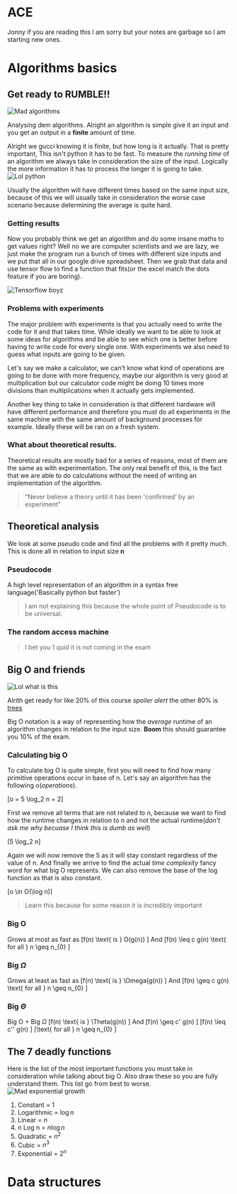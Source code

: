 # ACE

Jonny if you are reading this I am sorry but your notes are garbage so I am starting new ones.

# Algorithms basics
## Get ready to RUMBLE!!

![Mad algorithms](https://media.giphy.com/media/3o6Yg4GUVgIUg3bf7W/giphy.gif?response_id=59205e40e56f576c41a930ab)

Analysing dem algorithms. Alright an algorithm is simple give it an input and you get an output in a **finite** amount of time.

Alright we gucci knowing it is finite, but how long is it actually. That is pretty important, This isn't python it has to be fast. To measure the *running time* of an algorithm we always take in consideration the size of the input. Logically the more information it has to process the longer it is going to take.
![Lol python](https://media.giphy.com/media/ILmqMop0Q0xsQ/giphy.gif?response_id=59205caacc0846a83eca96ea)

Usually the algorithm will have different times based on the same input size, because of this we will usually take in consideration the worse case scenario because determining the average is quite hard. 

### Getting results 

Now you probably think we get an algorithm and do some insane maths to get values right? Well no we are computer scientists and we are lazy, we just make the program run a bunch of times with different size inputs and we put that all in our google drive spreadsheet. Then we grab that data and use tensor flow to find a function that fits(or the excel match the dots feature if you are boring).

![Tensorflow boyz](https://media.giphy.com/media/rfPnhoMtbeuwE/giphy.gif?response_id=59205f6d7a531425b6668040)

### Problems with experiments

The major problem with experiments is that you actually need to write the code for it and that takes time. While ideally we want to be able to look at some ideas for algorithms and be able to see which one is better before having to write code for every single one. With experiments we also need to guess what inputs are going to be given.

Let's say we make a calculator, we can't know what kind of operations are going to be done with more frequency, maybe our algorithm is very good at multiplication but our calculator code might be doing 10 times more divisions than multiplications when it actually gets implemented.

Another key thing to take in consideration is that different hardware will have different performance and therefore you must do all experiments in the same machine with the same amount of background processes for example. Ideally these will be ran on a fresh system.


### What about theoretical results.

Theoretical results are mostly bad for a series of reasons, most of them are the same as with experimentation. The only real benefit of this, is the fact that we are able to do calculations without the need of writing an implementation of the algorithm.

> “Never believe a theory until it has been 'confirmed’ by an experiment"

## Theoretical analysis

We look at some pseudo code and find all the problems with it pretty much. This is done all in relation to input size **n**

### Pseudocode

A high level representation of an algorithm in a syntax free language('Basically python but faster')

> I am not explaining this because the whole point of Pseudocode is to be universal.

### The random access machine

>I bet you 1 quid it is not coming in the exam 


## Big O and friends

![Lol what is this](https://media.giphy.com/media/LgB2sFodXQbAI/giphy.gif?response_id=59206612d0094723df4ed2da)

Alrith get ready for like 20% of this course *spoiler alert* the other 80% is [trees](https://reddit.com/r/trees)

Big O notation is a way of representing how the *average* runtime of an algorithm changes in relation to the input size. **Boom** this should guarantee you 10% of the exam. 

### Calculating big O  

To calculate big O is quite simple, first you will need to find how many primitive operations occur in base of n. Let's say an algorithm has the following o(*operations*).

\[o =  5 \log_2 n + 2\]

First we remove all terms that are not related to n, because we want to find how the runtime changes in relation to n and not the actual runtime(*don't ask me why becuase I think this is dumb as well*)

\[5 \log_2 n\]

Again we will now remove the 5 as it will stay constant regardless of the value of n. And finally we arrive to find the actual *time complexity* fancy word for what big O represents. We can also remove the base of the log function as that is also constant.

\[o \in O(\log n)\]

> Learn this because for some reason it is incredibly important 

### Big O
Grows at most as fast as
\[f(n) \text{ is } O(g(n)) \] 
And 
\[f(n) \leq c g(n) \text{ for all } n \geq n_{0} \]

### Big $\Omega$
Grows at least as fast as
\[f(n) \text{ is } \Omega(g(n)) \] 
And 
\[f(n) \geq c g(n) \text{ for all } n \geq n_{0} \]

### Big $\Theta$
Big O + Big $\Omega$
\[f(n) \text{ is } \Theta(g(n)) \] 
And 
\[f(n) \geq c' g(n) \]
\[f(n) \leq c'' g(n) \]
\[\text{ for all } n \geq n_{0} \]

## The 7 deadly functions
Here is the list of the most important functions you must take in consideration while talking about big O. Also draw these so you are fully understand them. This list go from best to worse.
![Mad exponential growth](https://media.giphy.com/media/3oKIPpFhwsMNrRIjN6/giphy.gif)

1. Constant      = 1
2. Logarithmic   = $\log n$
3. Linear        = $n$
4. n Log n       = $n\log n$
5. Quadratic     = $n^2$
6. Cubic         = $n^3$
7. Exponential   = $2^n$ 

# Data structures
